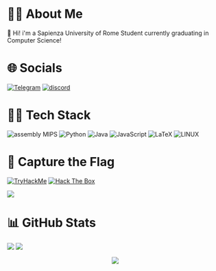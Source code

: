 # 🧑‍🎓 About Me

📃 Hi! i'm a Sapienza University of Rome Student currently graduating in Computer Science!

# 🌐 Socials

[![Telegram](https://img.shields.io/badge/Telegram-2CA5E0?style=for-the-badge&logo=telegram&logoColor=white)](https://t.me/FedVlogger)
[![discord](https://img.shields.io/badge/Discord-7289DA?style=for-the-badge&logo=discord&logoColor=white)](https://discordapp.com/users/315821724639821829)

# 🧑‍💻 Tech Stack

![assembly MIPS](https://img.shields.io/badge/assembly-MIPS-%23000000.svg?style=for-the-badge&logoColor=white)
![Python](https://img.shields.io/badge/python-3670A0?style=for-the-badge&logo=python&logoColor=ffdd54)
![Java](https://img.shields.io/badge/java-%23ED8B00.svg?style=for-the-badge&logo=java&logoColor=white)
![JavaScript](https://img.shields.io/badge/javascript-%23323330.svg?style=for-the-badge&logo=javascript&logoColor=%23F7DF1E) 
![LaTeX](https://img.shields.io/badge/latex-%23008080.svg?style=for-the-badge&logo=latex&logoColor=white)
![LINUX](https://img.shields.io/badge/Linux-FCC624?style=for-the-badge&logo=linux&logoColor=black)


# 🚩 Capture the Flag

[![TryHackMe](https://img.shields.io/badge/TryHackMe-212C42.svg?style=for-the-badge&logo=TryHackMe&logoColor=white)](https://tryhackme.com/p/FeddyLix17)
[![Hack The Box](https://img.shields.io/badge/HackTheBox-111927?style=for-the-badge&logo=Hack%20The%20Box&logoColor=9FEF00)](https://app.hackthebox.com/profile/357948)

![](https://tryhackme-badges.s3.amazonaws.com/FeddyLix17.png)

# 📊 GitHub Stats

![](https://github-readme-stats.vercel.app/api?username=FedVlogger17&theme=dark&hide_border=true&include_all_commits=false&count_private=false)
![](https://github-readme-stats.vercel.app/api/top-langs/?username=FedVlogger17&theme=dark&hide_border=true&include_all_commits=false&count_private=false&layout=compact)

<div align="center">


  ![](https://github-readme-streak-stats.herokuapp.com/?user=FedVlogger17&theme=dark&hide_border=true)

</div>
